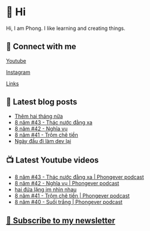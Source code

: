 # 👋 Hi

Hi, I am Phong. I like learning and creating things.

## 🔗 Connect with me
[Youtube](https://www.youtube.com/@phongever "Youtube")

[Instagram](https://www.instagram.com/phongever "Instagram")

[Links](https://beacons.ai/phongever "Link")

## 📝 Latest blog posts

<!-- BLOG-POST-LIST:START -->
- [Thêm hai tháng nữa](https://phongever.substack.com/p/them-hai-thang-nua)
- [8 năm #43 - Thác nước đằng xa](https://phongever.substack.com/p/8-nam-43-thac-nuoc-ang-xa)
- [8 năm #42 - Nghĩa vụ](https://phongever.substack.com/p/8-nam-42-nghia-vu)
- [8 năm #41 - Trộm chê tiền](https://phongever.substack.com/p/8-nam-41-trom-che-tien)
- [Ngày đầu đi làm dev lại](https://phongever.substack.com/p/ngay-au-i-lam-dev-lai)
<!-- BLOG-POST-LIST:END -->

## 📺 Latest Youtube videos

<!-- YOUTUBE-VIDEO-LIST:START -->
- [8 năm #43 - Thác nước đằng xa | Phongever podcast](https://www.youtube.com/watch?v=QRw52cPFqdQ)
- [8 năm #42 - Nghĩa vụ | Phongever podcast](https://www.youtube.com/watch?v=17-ZjvgqSUg)
- [hai đứa lặng im nhìn nhau](https://www.youtube.com/watch?v=fCBWYde7_Kg)
- [8 năm #41 - Trộm chê tiền | Phongever podcast](https://www.youtube.com/watch?v=k9NPwIXDg9E)
- [8 năm #40 - Suối trắng | Phongever podcast](https://www.youtube.com/watch?v=k1NKZaKBarw)
<!-- YOUTUBE-VIDEO-LIST:END -->

## [💌 Subscribe to my newsletter](https://phongever.substack.com/)
